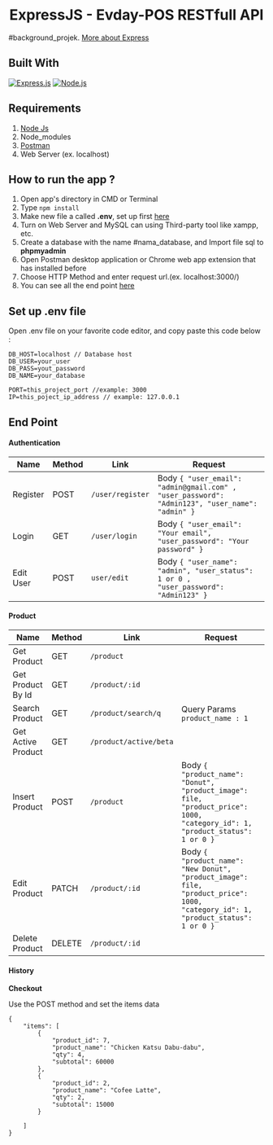 <h1 align="center">ExpressJS - Evday-POS RESTfull API</h1>

#background_projek. [More about Express](https://en.wikipedia.org/wiki/Express.js)

## Built With

[![Express.js](https://img.shields.io/badge/Express.js-v4.17.1-orange.svg?style=rounded-square)](https://expressjs.com/en/starter/installing.html)
[![Node.js](https://img.shields.io/badge/Node.js-v13.5.0-green.svg?style=rounded-square)](https://nodejs.org/)

## Requirements

1. <a href="https://nodejs.org/en/download/">Node Js</a>
2. Node_modules
3. <a href="https://www.getpostman.com/">Postman</a>
4. Web Server (ex. localhost)

## How to run the app ?

1. Open app's directory in CMD or Terminal
2. Type `npm install`
3. Make new file a called **.env**, set up first [here](#set-up-env-file)
4. Turn on Web Server and MySQL can using Third-party tool like xampp, etc.
5. Create a database with the name #nama_database, and Import file sql to **phpmyadmin**
6. Open Postman desktop application or Chrome web app extension that has installed before
7. Choose HTTP Method and enter request url.(ex. localhost:3000/)
8. You can see all the end point [here](#end-point)

## Set up .env file

Open .env file on your favorite code editor, and copy paste this code below :

```
DB_HOST=localhost // Database host
DB_USER=your_user
DB_PASS=yout_password
DB_NAME=your_database

PORT=this_project_port //example: 3000
IP=this_poject_ip_address // example: 127.0.0.1
```

## End Point

<h4>Authentication</h4>

| Name       | Method    | Link                | Request |
| ---------- | --------- | ------------------- | ------- |
| Register   | POST      | `/user/register`    | Body `{ "user_email": "admin@gmail.com" , "user_password": "Admin123", "user_name": "admin" }` |
| Login      | GET       | `/user/login`       | Body `{ "user_email": "Your email", "user_password": "Your password" }` |
| Edit User  | POST      | `user/edit`         | Body `{ "user_name": "admin", "user_status": 1 or 0 , "user_password": "Admin123" }` |


<h4>Product</h4>

| Name                  | Method    | Link          | Request       |
| --------------------- | --------- | ------------- | ------------- |
| Get Product           | GET       | `/product`           |        |
| Get Product By Id     | GET       | `/product/:id`        |       |
| Search Product        | GET       | `/product/search/q`   | Query Params `product_name : 1` |
| Get Active Product    | GET       | `/product/active/beta`|               |
| Insert Product        | POST      | `/product`          | Body `{ "product_name": "Donut", "product_image": file, "product_price": 1000, "category_id": 1, "product_status": 1 or 0 }` |
| Edit Product          | PATCH     | `/product/:id`      | Body `{ "product_name": "New Donut", "product_image": file, "product_price": 1000, "category_id": 1, "product_status": 1 or 0 }` |
| Delete Product        | DELETE    | `/product/:id`      |         |


<h4>History</h4>

<strong>Checkout</strong>

Use the POST method and set the items data

```
{
    "items": [
        {
            "product_id": 7,
            "product_name": "Chicken Katsu Dabu-dabu",
            "qty": 4,
            "subtotal": 60000
        },
        {
            "product_id": 2,
            "product_name": "Cofee Latte",
            "qty": 2,
            "subtotal": 15000
        }
        
    ]
}
```
